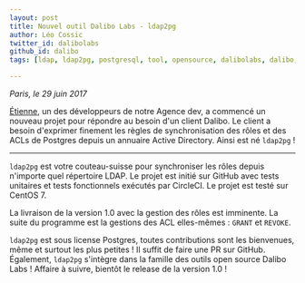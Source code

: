 ```yaml
---
layout: post
title: Nouvel outil Dalibo Labs - ldap2pg
author: Léo Cossic
twitter_id: dalibolabs
github_id: dalibo
tags: [ldap, ldap2pg, postgresql, tool, opensource, dalibolabs, dalibo, labs]

---
```


*Paris, le 29 juin 2017*

[Étienne](https://github.com/bersace), un des développeurs de notre Agence dev, a commencé un nouveau projet pour répondre au besoin d'un client Dalibo. Le client a besoin d'exprimer finement les règles de synchronisation des rôles et des ACLs de Postgres depuis un annuaire Active Directory. Ainsi est né `ldap2pg` !


<!--MORE-->
---

`ldap2pg` est votre couteau-suisse pour synchroniser les rôles depuis n'importe quel répertoire LDAP. Le projet est initié sur GitHub avec tests unitaires et tests fonctionnels exécutés par CircleCI. Le projet est testé sur CentOS 7.

La livraison de la version 1.0 avec la gestion des rôles est imminente. La suite du programme est la gestions des ACL elles-mêmes : `GRANT` et `REVOKE`.


`ldap2pg` est sous license Postgres, toutes contributions sont les bienvenues, même et surtout les plus petites ! Il suffit de faire une PR sur GitHub. Également, `ldap2pg` s'intègre dans la famille des outils open source Dalibo Labs ! 
 Affaire à suivre, bientôt le release de la version 1.0 !
